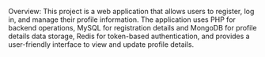 Overview:
    This project is a web application that allows users to register, log in, and manage their profile information. The application uses PHP for backend operations, MySQL for registration details and MongoDB for profile details data storage, Redis for token-based authentication, and provides a user-friendly interface to view and update profile details.
